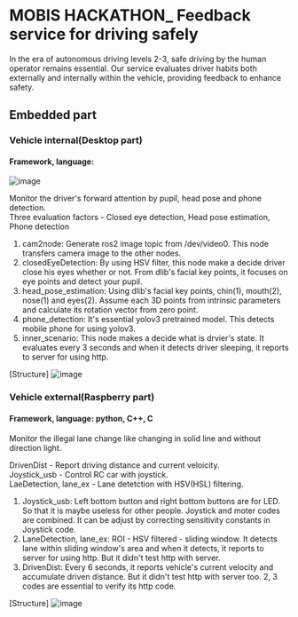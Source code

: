 # MOBIS HACKATHON_ Feedback service for driving safely
In the era of autonomous driving levels 2-3, safe driving by the human operator remains essential. Our service evaluates driver habits both externally and internally within the vehicle, providing feedback to enhance safety.
## Embedded part
### Vehicle internal(Desktop part)
#### Framework, language:
![image](https://img.shields.io/ros/v/foxy/)

Monitor the driver's forward attention by pupil, head pose and phone detection.  
Three evaluation factors - Closed eye detection, Head pose estimation, Phone detection  

1. cam2node: Generate ros2 image topic from /dev/video0. This node transfers camera image to the other nodes.
2. closedEyeDetection: By using HSV filter, this node make a decide driver close his eyes whether or not. From dlib's facial key points, it focuses on eye points and detect your pupil.  
4. head_pose_estimation: Using dlib's facial key points, chin(1), mouth(2), nose(1) and eyes(2). Assume each 3D points from intrinsic parameters and calculate its rotation vector from zero point.
5. phone_detection: It's essential yolov3 pretrained model. This detects mobile phone for using yolov3.
6. inner_scenario: This node makes a decide what is drvier's state. It evaluates every 3 seconds and when it detects driver sleeping, it reports to server for using http.  


[Structure]
![image](https://github.com/SSU-CAR/SSU-CAR_Embeded/assets/107911398/3e5b8ff1-3ff0-49f1-a111-0ddbeedbca80)

### Vehicle external(Raspberry part)
#### Framework, language: python, C++, C  
Monitor the illegal lane change like changing in solid line and without direction light.  

DrivenDist - Report driving distance and current veloicity.  
Joystick_usb - Control RC car with joystick.  
LaeDetection, lane_ex - Lane detetction with HSV(HSL) filtering.  

1. Joystick_usb: Left bottom button and right bottom buttons are for LED. So that it is maybe useless for other people. Joystick and moter codes are combined. It can be adjust by correcting sensitivity constants in Joystick code.
2. LaneDetection, lane_ex: ROI - HSV filtered - sliding window. It detects lane within sliding window's area and when it detects, it reports to server for using http. But it didn't test http with server.
3. DrivenDist: Every 6 seconds, it reports vehicle's current velocity and accumulate driven distance. But it didn't test http with server too. 2, 3 codes are essential to verify its http code.

[Structure]
![image](https://github.com/SSU-CAR/SSU-CAR_Embeded/assets/107911398/f5f10145-ed10-4ec9-9722-8f5671cca517)



